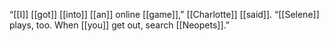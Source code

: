 “[[I]] [[got]] [[into]] [[an]] online [[game]],” [[Charlotte]] [[said]]. “[[Selene]] plays, too. When [[you]] get out, search [[Neopets]].”